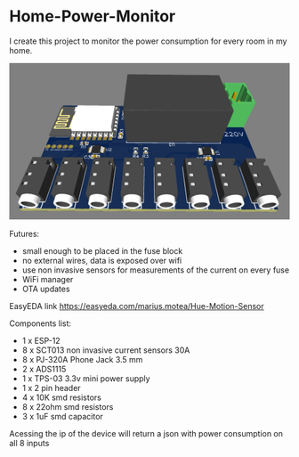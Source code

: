 # Home-Power-Monitor

I create this project to monitor the power consumption for every room in my home.

![final-product](https://github.com/mariusmotea/Home-Power-Monitor/blob/master/assambled_top.png?raw=true)

Futures:
  * small enough to be placed in the fuse block
  * no external wires, data is exposed over wifi
  * use non invasive sensors for measurements of the current on every fuse
  * WiFi manager
  * OTA updates

EasyEDA link https://easyeda.com/marius.motea/Hue-Motion-Sensor

Components list:
  * 1 x ESP-12
  * 8 x SCT013 non invasive current sensors 30A
  * 8 x PJ-320A Phone Jack 3.5 mm
  * 2 x ADS1115
  * 1 x TPS-03 3.3v mini power supply 
  * 1 x 2 pin header
  * 4 x 10K smd resistors
  * 8 x 22ohm smd resistors
  * 3 x 1uF smd capacitor
  
  Acessing the ip of the device will return a json with power consumption on all 8 inputs
 
 
